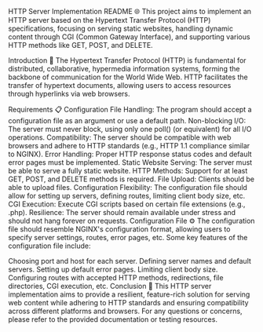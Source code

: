 HTTP Server Implementation README 🌐
This project aims to implement an HTTP server based on the Hypertext Transfer Protocol (HTTP) specifications, focusing on serving static websites, handling dynamic content through CGI (Common Gateway Interface), and supporting various HTTP methods like GET, POST, and DELETE.

Introduction 🚀
The Hypertext Transfer Protocol (HTTP) is fundamental for distributed, collaborative, hypermedia information systems, forming the backbone of communication for the World Wide Web. HTTP facilitates the transfer of hypertext documents, allowing users to access resources through hyperlinks via web browsers.

Requirements 📋
Configuration File Handling: The program should accept a configuration file as an argument or use a default path.
Non-blocking I/O: The server must never block, using only one poll() (or equivalent) for all I/O operations.
Compatibility: The server should be compatible with web browsers and adhere to HTTP standards (e.g., HTTP 1.1 compliance similar to NGINX).
Error Handling: Proper HTTP response status codes and default error pages must be implemented.
Static Website Serving: The server must be able to serve a fully static website.
HTTP Methods: Support for at least GET, POST, and DELETE methods is required.
File Upload: Clients should be able to upload files.
Configuration Flexibility: The configuration file should allow for setting up servers, defining routes, limiting client body size, etc.
CGI Execution: Execute CGI scripts based on certain file extensions (e.g., .php).
Resilience: The server should remain available under stress and should not hang forever on requests.
Configuration File ⚙️
The configuration file should resemble NGINX's configuration format, allowing users to specify server settings, routes, error pages, etc. Some key features of the configuration file include:

Choosing port and host for each server.
Defining server names and default servers.
Setting up default error pages.
Limiting client body size.
Configuring routes with accepted HTTP methods, redirections, file directories, CGI execution, etc.
Conclusion 🎉
This HTTP server implementation aims to provide a resilient, feature-rich solution for serving web content while adhering to HTTP standards and ensuring compatibility across different platforms and browsers. For any questions or concerns, please refer to the provided documentation or testing resources.
